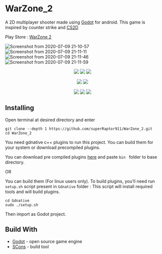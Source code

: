 # WarZone_2
A 2D multiplayer shooter made using [Godot](https://godotengine.org/) for android.
This game is inspired by counter strike and [CS2D](https://store.steampowered.com/app/666220/CS2D/)

Play Store : [WarZone 2](https://play.google.com/store/apps/details?id=com.raptor.inc)

![Screenshot from 2020-07-09 21-10-57](https://user-images.githubusercontent.com/58220198/87061420-5abced00-c229-11ea-89da-9b071f300367.png)
![Screenshot from 2020-07-09 21-11-11](https://user-images.githubusercontent.com/58220198/87061428-5c86b080-c229-11ea-80ce-105c03d07322.png)
![Screenshot from 2020-07-09 21-11-46](https://user-images.githubusercontent.com/58220198/87061432-5db7dd80-c229-11ea-89f4-bad1480a5f0e.png)
![Screenshot from 2020-07-09 21-11-59](https://user-images.githubusercontent.com/58220198/87061442-5ee90a80-c229-11ea-9faf-1b140e66e1c4.png)


<p align="center">
    <img src="https://img.shields.io/github/repo-size/superRaptor911/WarZone_2"/>
    <img src="https://img.shields.io/github/downloads/superRaptor911/WarZone_2/total?color=lightgreen"/>
    <img src="https://img.shields.io/github/issues/superRaptor911/WarZone_2"/>
</p>
<p align="center">
    <img src="https://img.shields.io/github/v/release/superRaptor911/WarZone_2?include_prereleases"/>
    <img src="https://img.shields.io/github/commits-since/superRaptor911/WarZone_2/latest?include_prereleases"/>
</p>
<p align="center">
    <img src="https://img.shields.io/github/forks/superRaptor911/WarZone_2?style=social"/>
    <img src="https://img.shields.io/github/stars/superRaptor911/WarZone_2?style=social"/>
    <img src="https://img.shields.io/github/watchers/superRaptor911/WarZone_2?style=social"/>
</p>


## Installing
Open terminal at desired directory and enter
```
git clone --depth 1 https://github.com/superRaptor911/WarZone_2.git
cd WarZone_2
```
You need gdnative c++ plugins to run this project.
You can build them for your system or download precompiled plugins.

You can download pre compiled plugins [here](https://drive.google.com/open?id=11fYFJB2msNdvu3ShsLR-GuxwOZSoA37d) and paste ```bin ``` folder to base directory.

OR

You can build them (For linux users only).
To build plugins, you’ll need run `setup.sh` script present in `Gdnative` folder :
This script will install required tools and will build plugins.

```
cd Gdnative
sudo ./setup.sh
```
Then import as Godot project.

## Build With
* [Godot](https://godotengine.org/) - open source game engine
* [SCons](https://scons.org/) - build tool
